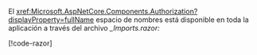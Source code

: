 El <xref:Microsoft.AspNetCore.Components.Authorization?displayProperty=fullName> espacio de nombres está disponible en toda la aplicación a través del archivo *_Imports.razor:*

[!code-razor[](imports-standalone.razor?highlight=3)]

